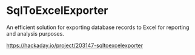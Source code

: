  # SqlToExcelExporter
An efficient solution for exporting database records to Excel for reporting and analysis purposes.

https://hackaday.io/project/203147-sqltoexcelexporter
